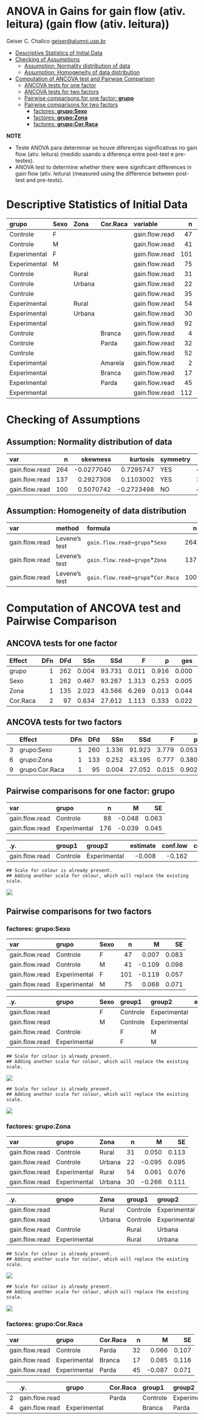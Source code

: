 ANOVA in Gains for gain flow (ativ. leitura) (gain flow (ativ. leitura))
================
Geiser C. Challco <geiser@alumni.usp.br>

- [Descriptive Statistics of Initial
  Data](#descriptive-statistics-of-initial-data)
- [Checking of Assumptions](#checking-of-assumptions)
  - [Assumption: Normality distribution of
    data](#assumption-normality-distribution-of-data)
  - [Assumption: Homogeneity of data
    distribution](#assumption-homogeneity-of-data-distribution)
- [Computation of ANCOVA test and Pairwise
  Comparison](#computation-of-ancova-test-and-pairwise-comparison)
  - [ANCOVA tests for one factor](#ancova-tests-for-one-factor)
  - [ANCOVA tests for two factors](#ancova-tests-for-two-factors)
  - [Pairwise comparisons for one factor:
    **grupo**](#pairwise-comparisons-for-one-factor-grupo)
  - [Pairwise comparisons for two
    factors](#pairwise-comparisons-for-two-factors)
    - [factores: **grupo:Sexo**](#factores-gruposexo)
    - [factores: **grupo:Zona**](#factores-grupozona)
    - [factores: **grupo:Cor.Raca**](#factores-grupocorraca)

**NOTE**

- Teste ANOVA para determinar se houve diferenças significativas no gain
  flow (ativ. leitura) (medido usando a diferença entre post-test e
  pre-testes).
- ANOVA test to determine whether there were significant differences in
  gain flow (ativ. leitura) (measured using the difference between
  post-test and pre-tests).

# Descriptive Statistics of Initial Data

| grupo        | Sexo | Zona   | Cor.Raca | variable       |   n |   mean | median |    min |   max |    sd |    se |    ci |   iqr |
|:-------------|:-----|:-------|:---------|:---------------|----:|-------:|-------:|-------:|------:|------:|------:|------:|------:|
| Controle     | F    |        |          | gain.flow.read |  47 |  0.007 |  0.000 | -1.667 | 1.444 | 0.566 | 0.083 | 0.166 | 0.667 |
| Controle     | M    |        |          | gain.flow.read |  41 | -0.109 | -0.111 | -2.000 | 1.444 | 0.629 | 0.098 | 0.198 | 0.556 |
| Experimental | F    |        |          | gain.flow.read | 101 | -0.119 | -0.111 | -1.444 | 1.825 | 0.574 | 0.057 | 0.113 | 0.667 |
| Experimental | M    |        |          | gain.flow.read |  75 |  0.068 |  0.000 | -2.000 | 1.333 | 0.619 | 0.071 | 0.142 | 0.889 |
| Controle     |      | Rural  |          | gain.flow.read |  31 |  0.050 |  0.000 | -1.111 | 1.444 | 0.626 | 0.113 | 0.230 | 0.889 |
| Controle     |      | Urbana |          | gain.flow.read |  22 | -0.095 |  0.000 | -1.222 | 0.889 | 0.447 | 0.095 | 0.198 | 0.417 |
| Controle     |      |        |          | gain.flow.read |  35 | -0.104 | -0.111 | -2.000 | 1.222 | 0.651 | 0.110 | 0.224 | 0.639 |
| Experimental |      | Rural  |          | gain.flow.read |  54 |  0.061 |  0.090 | -0.889 | 1.825 | 0.558 | 0.076 | 0.152 | 0.778 |
| Experimental |      | Urbana |          | gain.flow.read |  30 | -0.266 | -0.222 | -1.444 | 1.000 | 0.608 | 0.111 | 0.227 | 0.667 |
| Experimental |      |        |          | gain.flow.read |  92 | -0.024 | -0.111 | -2.000 | 1.333 | 0.607 | 0.063 | 0.126 | 0.847 |
| Controle     |      |        | Branca   | gain.flow.read |   4 |  0.278 |  0.111 | -0.333 | 1.222 | 0.717 | 0.359 | 1.141 | 0.889 |
| Controle     |      |        | Parda    | gain.flow.read |  32 |  0.066 |  0.000 | -0.889 | 1.444 | 0.607 | 0.107 | 0.219 | 0.806 |
| Controle     |      |        |          | gain.flow.read |  52 | -0.142 |  0.000 | -2.000 | 0.889 | 0.570 | 0.079 | 0.159 | 0.583 |
| Experimental |      |        | Amarela  | gain.flow.read |   2 |  0.389 |  0.389 | -0.111 | 0.889 | 0.707 | 0.500 | 6.353 | 0.500 |
| Experimental |      |        | Branca   | gain.flow.read |  17 |  0.085 |  0.111 | -0.889 | 1.000 | 0.479 | 0.116 | 0.246 | 0.556 |
| Experimental |      |        | Parda    | gain.flow.read |  45 | -0.087 | -0.222 | -0.889 | 1.111 | 0.475 | 0.071 | 0.143 | 0.597 |
| Experimental |      |        |          | gain.flow.read | 112 | -0.046 | -0.056 | -2.000 | 1.825 | 0.658 | 0.062 | 0.123 | 0.847 |

# Checking of Assumptions

## Assumption: Normality distribution of data

| var            |   n |   skewness |   kurtosis | symmetry | statistic | method     |         p | p.signif | normality |
|:---------------|----:|-----------:|-----------:|:---------|----------:|:-----------|----------:|:---------|:----------|
| gain.flow.read | 264 | -0.0277040 |  0.7295747 | YES      |  4.728656 | D’Agostino | 0.0940124 | ns       | \-        |
| gain.flow.read | 137 |  0.2927308 |  0.1103002 | YES      |  2.549703 | D’Agostino | 0.2794725 | ns       | QQ        |
| gain.flow.read | 100 |  0.5070742 | -0.2723498 | NO       |  4.585191 | D’Agostino | 0.1010040 | ns       | YES       |

## Assumption: Homogeneity of data distribution

| var            | method        | formula                              |   n | df1 | df2 | statistic |         p | p.signif |
|:---------------|:--------------|:-------------------------------------|----:|----:|----:|----------:|----------:|:---------|
| gain.flow.read | Levene’s test | `gain.flow.read`~`grupo`\*`Sexo`     | 264 |   3 | 260 | 0.4058731 | 0.7489040 | ns       |
| gain.flow.read | Levene’s test | `gain.flow.read`~`grupo`\*`Zona`     | 137 |   3 | 133 | 1.6050352 | 0.1912347 | ns       |
| gain.flow.read | Levene’s test | `gain.flow.read`~`grupo`\*`Cor.Raca` | 100 |   4 |  95 | 0.8047823 | 0.5251171 | ns       |

# Computation of ANCOVA test and Pairwise Comparison

## ANCOVA tests for one factor

| Effect   | DFn | DFd |   SSn |    SSd |     F |     p |   ges | p\<.05 |
|:---------|----:|----:|------:|-------:|------:|------:|------:|:-------|
| grupo    |   1 | 262 | 0.004 | 93.731 | 0.011 | 0.916 | 0.000 |        |
| Sexo     |   1 | 262 | 0.467 | 93.267 | 1.313 | 0.253 | 0.005 |        |
| Zona     |   1 | 135 | 2.023 | 43.566 | 6.269 | 0.013 | 0.044 | \*     |
| Cor.Raca |   2 |  97 | 0.634 | 27.612 | 1.113 | 0.333 | 0.022 |        |

## ANCOVA tests for two factors

|     | Effect         | DFn | DFd |   SSn |    SSd |     F |     p |   ges | p\<.05 |
|:----|:---------------|----:|----:|------:|-------:|------:|------:|------:|:-------|
| 3   | grupo:Sexo     |   1 | 260 | 1.336 | 91.923 | 3.779 | 0.053 | 0.014 |        |
| 6   | grupo:Zona     |   1 | 133 | 0.252 | 43.195 | 0.777 | 0.380 | 0.006 |        |
| 9   | grupo:Cor.Raca |   1 |  95 | 0.004 | 27.052 | 0.015 | 0.902 | 0.000 |        |

## Pairwise comparisons for one factor: **grupo**

| var            | grupo        |   n |      M |    SE |
|:---------------|:-------------|----:|-------:|------:|
| gain.flow.read | Controle     |  88 | -0.048 | 0.063 |
| gain.flow.read | Experimental | 176 | -0.039 | 0.045 |

| .y.            | group1   | group2       | estimate | conf.low | conf.high |    se | statistic |     p | p.adj | p.adj.signif |
|:---------------|:---------|:-------------|---------:|---------:|----------:|------:|----------:|------:|------:|:-------------|
| gain.flow.read | Controle | Experimental |   -0.008 |   -0.162 |     0.146 | 0.078 |    -0.106 | 0.916 | 0.916 | ns           |

    ## Scale for colour is already present.
    ## Adding another scale for colour, which will replace the existing scale.

![](C:/Users/geise/OneDrive/Workspace/WordGen-Stari-2/results/wordgen-gain.flow.read-Serie-8-ano-gain_files/figure-gfm/unnamed-chunk-18-1.png)<!-- -->

## Pairwise comparisons for two factors

### factores: **grupo:Sexo**

| var            | grupo        | Sexo |   n |      M |    SE |
|:---------------|:-------------|:-----|----:|-------:|------:|
| gain.flow.read | Controle     | F    |  47 |  0.007 | 0.083 |
| gain.flow.read | Controle     | M    |  41 | -0.109 | 0.098 |
| gain.flow.read | Experimental | F    | 101 | -0.119 | 0.057 |
| gain.flow.read | Experimental | M    |  75 |  0.068 | 0.071 |

| .y.            | grupo        | Sexo | group1   | group2       | estimate | conf.low | conf.high |    se | statistic |     p | p.adj | p.adj.signif |
|:---------------|:-------------|:-----|:---------|:-------------|---------:|---------:|----------:|------:|----------:|------:|------:|:-------------|
| gain.flow.read |              | F    | Controle | Experimental |    0.126 |   -0.081 |     0.332 | 0.105 |     1.197 | 0.232 | 0.232 | ns           |
| gain.flow.read |              | M    | Controle | Experimental |   -0.178 |   -0.405 |     0.050 | 0.115 |    -1.539 | 0.125 | 0.125 | ns           |
| gain.flow.read | Controle     |      | F        | M            |    0.116 |   -0.134 |     0.366 | 0.127 |     0.912 | 0.362 | 0.362 | ns           |
| gain.flow.read | Experimental |      | F        | M            |   -0.187 |   -0.366 |    -0.009 | 0.091 |    -2.069 | 0.040 | 0.040 | \*           |

    ## Scale for colour is already present.
    ## Adding another scale for colour, which will replace the existing scale.

![](C:/Users/geise/OneDrive/Workspace/WordGen-Stari-2/results/wordgen-gain.flow.read-Serie-8-ano-gain_files/figure-gfm/unnamed-chunk-28-1.png)<!-- -->

    ## Scale for colour is already present.
    ## Adding another scale for colour, which will replace the existing scale.

![](C:/Users/geise/OneDrive/Workspace/WordGen-Stari-2/results/wordgen-gain.flow.read-Serie-8-ano-gain_files/figure-gfm/unnamed-chunk-29-1.png)<!-- -->

### factores: **grupo:Zona**

| var            | grupo        | Zona   |   n |      M |    SE |
|:---------------|:-------------|:-------|----:|-------:|------:|
| gain.flow.read | Controle     | Rural  |  31 |  0.050 | 0.113 |
| gain.flow.read | Controle     | Urbana |  22 | -0.095 | 0.095 |
| gain.flow.read | Experimental | Rural  |  54 |  0.061 | 0.076 |
| gain.flow.read | Experimental | Urbana |  30 | -0.266 | 0.111 |

| .y.            | grupo        | Zona   | group1   | group2       | estimate | conf.low | conf.high |    se | statistic |     p | p.adj | p.adj.signif |
|:---------------|:-------------|:-------|:---------|:-------------|---------:|---------:|----------:|------:|----------:|------:|------:|:-------------|
| gain.flow.read |              | Rural  | Controle | Experimental |   -0.010 |   -0.264 |     0.244 | 0.128 |    -0.081 | 0.936 | 0.936 | ns           |
| gain.flow.read |              | Urbana | Controle | Experimental |    0.170 |   -0.146 |     0.487 | 0.160 |     1.065 | 0.289 | 0.289 | ns           |
| gain.flow.read | Controle     |        | Rural    | Urbana       |    0.146 |   -0.169 |     0.460 | 0.159 |     0.916 | 0.361 | 0.361 | ns           |
| gain.flow.read | Experimental |        | Rural    | Urbana       |    0.326 |    0.070 |     0.583 | 0.130 |     2.514 | 0.013 | 0.013 | \*           |

    ## Scale for colour is already present.
    ## Adding another scale for colour, which will replace the existing scale.

![](C:/Users/geise/OneDrive/Workspace/WordGen-Stari-2/results/wordgen-gain.flow.read-Serie-8-ano-gain_files/figure-gfm/unnamed-chunk-37-1.png)<!-- -->

    ## Scale for colour is already present.
    ## Adding another scale for colour, which will replace the existing scale.

![](C:/Users/geise/OneDrive/Workspace/WordGen-Stari-2/results/wordgen-gain.flow.read-Serie-8-ano-gain_files/figure-gfm/unnamed-chunk-38-1.png)<!-- -->

### factores: **grupo:Cor.Raca**

| var            | grupo        | Cor.Raca |   n |      M |    SE |
|:---------------|:-------------|:---------|----:|-------:|------:|
| gain.flow.read | Controle     | Parda    |  32 |  0.066 | 0.107 |
| gain.flow.read | Experimental | Branca   |  17 |  0.085 | 0.116 |
| gain.flow.read | Experimental | Parda    |  45 | -0.087 | 0.071 |

|     | .y.            | grupo        | Cor.Raca | group1   | group2       | estimate | conf.low | conf.high |    se | statistic |     p | p.adj | p.adj.signif |
|:----|:---------------|:-------------|:---------|:---------|:-------------|---------:|---------:|----------:|------:|----------:|------:|------:|:-------------|
| 2   | gain.flow.read |              | Parda    | Controle | Experimental |    0.153 |   -0.087 |     0.394 | 0.121 |     1.265 | 0.209 | 0.209 | ns           |
| 4   | gain.flow.read | Experimental |          | Branca   | Parda        |    0.172 |   -0.124 |     0.469 | 0.149 |     1.155 | 0.251 | 0.251 | ns           |
